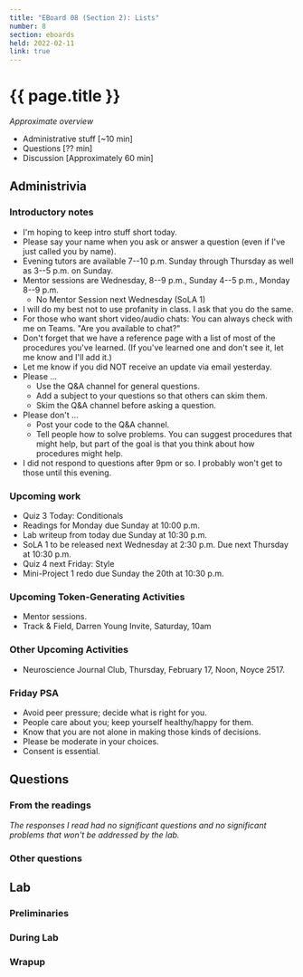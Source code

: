 ```yaml
---
title: "EBoard 08 (Section 2): Lists"
number: 8
section: eboards
held: 2022-02-11
link: true
---
```

# {{ page.title }}

_Approximate overview_

* Administrative stuff [~10 min]
* Questions [?? min]
* Discussion [Approximately 60 min]

Administrivia
-------------

### Introductory notes

* I'm hoping to keep intro stuff short today.
* Please say your name when you ask or answer a question (even if I've
  just called you by name).
* Evening tutors are available 7--10 p.m. Sunday through Thursday as
  well as 3--5 p.m. on Sunday.
* Mentor sessions are Wednesday, 8--9 p.m., Sunday 4--5 p.m., Monday 8--9 p.m.
    * No Mentor Session next Wednesday (SoLA 1)
* I will do my best not to use profanity in class.  I ask that you do 
  the same.
* For those who want short video/audio chats: You can always check with 
  me on Teams.  "Are you available to chat?"
* Don't forget that we have a reference page with a list of most of
  the procedures you've learned.  (If you've learned one and don't
  see it, let me know and I'll add it.)
* Let me know if you did NOT receive an update via email yesterday.
* Please ...
    * Use the Q&A channel for general questions.
    * Add a subject to your questions so that others can skim them.
    * Skim the Q&A channel before asking a question.
* Please don't ...
    * Post your code to the Q&A channel.
    * Tell people how to solve problems.  You can suggest procedures
      that might help, but part of the goal is that you think about
      how procedures might help.
* I did not respond to questions after 9pm or so.  I probably won't
  get to those until this evening.

### Upcoming work

* Quiz 3 Today: Conditionals
* Readings for Monday due Sunday at 10:00 p.m.
* Lab writeup from today due Sunday at 10:30 p.m.
* SoLA 1 to be released next Wednesday at 2:30 p.m.  Due next Thursday
  at 10:30 p.m.
* Quiz 4 next Friday: Style
* Mini-Project 1 redo due Sunday the 20th at 10:30 p.m.

### Upcoming Token-Generating Activities

* Mentor sessions.
* Track & Field, Darren Young Invite, Saturday, 10am

### Other Upcoming Activities

* Neuroscience Journal Club, Thursday, February 17, Noon, Noyce 2517.

### Friday PSA

* Avoid peer pressure; decide what is right for you.
* People care about you; keep yourself healthy/happy for them.
* Know that you are not alone in making those kinds of decisions.
* Please be moderate in your choices.
* Consent is essential.

Questions
---------

### From the readings

_The responses I read had no significant questions and no significant
problems that won't be addressed by the lab._

### Other questions

Lab
---

### Preliminaries

### During Lab

### Wrapup

